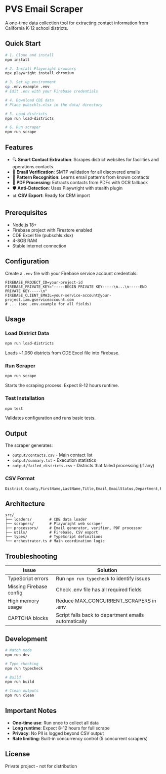 # PVS Email Scraper

A one-time data collection tool for extracting contact information from California K-12 school districts.

## Quick Start

```bash
# 1. Clone and install
npm install

# 2. Install Playwright browsers
npx playwright install chromium

# 3. Set up environment
cp .env.example .env
# Edit .env with your Firebase credentials

# 4. Download CDE data
# Place pubschls.xlsx in the data/ directory

# 5. Load districts
npm run load-districts

# 6. Run scraper
npm run scrape
```

## Features

- 🔍 **Smart Contact Extraction**: Scrapes district websites for facilities and operations contacts
- 📧 **Email Verification**: SMTP validation for all discovered emails
- 🤖 **Pattern Recognition**: Learns email patterns from known contacts
- 📄 **PDF Processing**: Extracts contacts from PDFs with OCR fallback
- 🛡️ **Anti-Detection**: Uses Playwright with stealth plugin
- 📊 **CSV Export**: Ready for CRM import

## Prerequisites

- Node.js 18+
- Firebase project with Firestore enabled
- CDE Excel file (pubschls.xlsx)
- 4-8GB RAM
- Stable internet connection

## Configuration

Create a `.env` file with your Firebase service account credentials:

```env
FIREBASE_PROJECT_ID=your-project-id
FIREBASE_PRIVATE_KEY="-----BEGIN PRIVATE KEY-----\n...\n-----END PRIVATE KEY-----\n"
FIREBASE_CLIENT_EMAIL=your-service-account@your-project.iam.gserviceaccount.com
# ... (see .env.example for all fields)
```

## Usage

### Load District Data
```bash
npm run load-districts
```
Loads ~1,060 districts from CDE Excel file into Firebase.

### Run Scraper
```bash
npm run scrape
```
Starts the scraping process. Expect 8-12 hours runtime.

### Test Installation
```bash
npm test
```
Validates configuration and runs basic tests.

## Output

The scraper generates:
- `output/contacts.csv` - Main contact list
- `output/summary.txt` - Execution statistics
- `output/failed_districts.csv` - Districts that failed processing (if any)

### CSV Format
```csv
District,County,FirstName,LastName,Title,Email,EmailStatus,Department,Phone,Website,Confidence,ScrapedAt
```

## Architecture

```
src/
├── loaders/        # CDE data loader
├── scrapers/       # Playwright web scraper
├── processors/     # Email generator, verifier, PDF processor
├── utils/          # Firebase, CSV export
├── types/          # TypeScript definitions
└── orchestrator.ts # Main coordination logic
```

## Troubleshooting

| Issue | Solution |
|-------|----------|
| TypeScript errors | Run `npm run typecheck` to identify issues |
| Missing Firebase config | Check .env file has all required fields |
| High memory usage | Reduce MAX_CONCURRENT_SCRAPERS in .env |
| CAPTCHA blocks | Script falls back to department emails automatically |

## Development

```bash
# Watch mode
npm run dev

# Type checking
npm run typecheck

# Build
npm run build

# Clean outputs
npm run clean
```

## Important Notes

- **One-time use**: Run once to collect all data
- **Long runtime**: Expect 8-12 hours for full scrape
- **Privacy**: No PII is logged beyond CSV output
- **Rate limiting**: Built-in concurrency control (5 concurrent scrapers)

## License

Private project - not for distribution